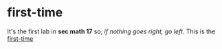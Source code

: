 # first-time
It's the first lab in **sec math 17** so, *if nothing goes right, go left*. 
This is the [first-time](https://www.example.com)
